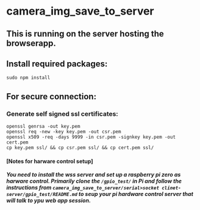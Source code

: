 # camera_img_save_to_server
## This is running on the  server hosting the browserapp. 

## Install required packages:
`sudo npm install`

## For secure connection:
### Generate self signed ssl certificates:
```
openssl genrsa -out key.pem
openssl req -new -key key.pem -out csr.pem
openssl x509 -req -days 9999 -in csr.pem -signkey key.pem -out cert.pem
cp key.pem ssl/ && cp csr.pem ssl/ && cp cert.pem ssl/
```


#### [Notes for harware control setup]
***You need to install the wss server and set up a raspberry pi zero as harware control.
Primarily clone the `/gpio_test/` in Pi and follow the instructions from `camera_img_save_to_server/serial>socket clinet-server/gpio_test/README.md` to seup your pi hardware control server that will talk to ypu web app session.***

